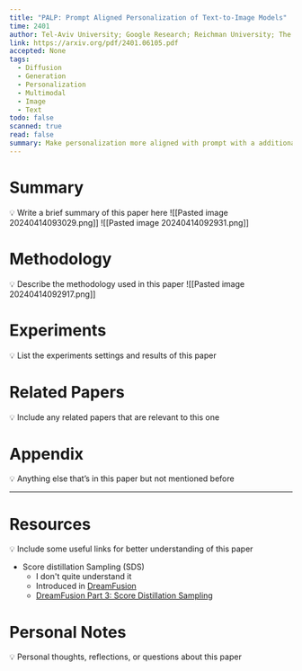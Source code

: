 ```yaml
---
title: "PALP: Prompt Aligned Personalization of Text-to-Image Models"
time: 2401
author: Tel-Aviv University; Google Research; Reichman University; The Hebrew University of Jerusalem
link: https://arxiv.org/pdf/2401.06105.pdf
accepted: None
tags:
  - Diffusion
  - Generation
  - Personalization
  - Multimodal
  - Image
  - Text
todo: false
scanned: true
read: false
summary: Make personalization more aligned with prompt with a additional score distillation sampling (SDS) term.
---
```

# Summary
💡 Write a brief summary of this paper here
![[Pasted image 20240414093029.png]]
![[Pasted image 20240414092931.png]]
# Methodology
💡 Describe the methodology used in this paper
![[Pasted image 20240414092917.png]]

# Experiments
💡 List the experiments settings and results of this paper

# Related Papers
💡 Include any related papers that are relevant to this one

# Appendix
💡 Anything else that’s in this paper but not mentioned before

---
# Resources
💡 Include some useful links for better understanding of this paper
- Score distillation Sampling (SDS)
	- I don't quite understand it
	- Introduced in [DreamFusion](https://dreamfusion3d.github.io/)
	- [DreamFusion Part 3: Score Distillation Sampling](https://medium.com/@tonytsai225/3d%E7%94%9F%E6%88%90-dreamfusion-part-3-score-distillation-sampling-fdfc766ecf74)

# Personal Notes
💡 Personal thoughts, reflections, or questions about this paper